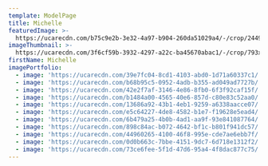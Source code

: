 ```yaml
---
template: ModelPage
title: Michelle
featuredImage: >-
  https://ucarecdn.com/b75c9e2b-3e32-4a97-b904-260da51029a4/-/crop/2449x1043/0,135/-/preview/
imageThumbnail: >-
  https://ucarecdn.com/3f6cf59b-3932-4297-a22c-ba45670abac1/-/crop/793x1238/692,142/-/preview/
firstName: Michelle
imagePortfolio:
  - image: 'https://ucarecdn.com/39e7fc04-8cd1-4103-abd0-1d71a60337c1/'
  - image: 'https://ucarecdn.com/b68b95c5-0952-4adb-b355-ad049ad7727b/'
  - image: 'https://ucarecdn.com/42e2f7af-3146-4e86-8fb0-6f3f92caf15f/'
  - image: 'https://ucarecdn.com/b1484a00-4565-40e6-857d-c80e83c52aa0/'
  - image: 'https://ucarecdn.com/13686a92-43b1-4eb1-9259-a6338aacce07/'
  - image: 'https://ucarecdn.com/e5c64227-4de8-4582-b1e7-f19628e5ead4/'
  - image: 'https://ucarecdn.com/6b479a25-4b0b-4ad1-aa9f-93e841087764/'
  - image: 'https://ucarecdn.com/898c84ac-b072-4642-bf1c-b801f941dc57/'
  - image: 'https://ucarecdn.com/44960265-4100-46f8-995e-cde7ae6ebb7f/'
  - image: 'https://ucarecdn.com/0d0b663c-7bbe-4151-9dc7-6d718e1312f2/'
  - image: 'https://ucarecdn.com/73ce6fee-5f1d-47d6-95a4-4f8dac877c75/'
---
```


